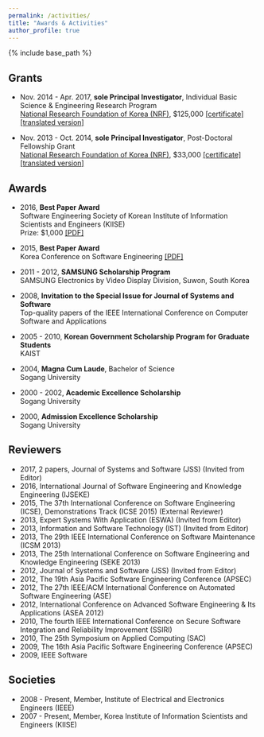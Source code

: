```yaml
---
permalink: /activities/
title: "Awards & Activities"
author_profile: true
---
```



{% include base_path %}

## Grants

* Nov. 2014 - Apr. 2017, **sole Principal Investigator**, Individual Basic Science & Engineering Research Program   
[National Research Foundation of Korea (NRF)](http://www.nrf.re.kr/eng/main), $125,000
[[certificate]](https://ahrimhan.github.io/files/fund2Individual.pdf) [[translated version]](https://ahrimhan.github.io/files/fund2IndividualTranslate.pdf)


* Nov. 2013 - Oct. 2014, **sole Principal Investigator**, Post-Doctoral Fellowship Grant    
[National Research Foundation of Korea (NRF)](http://www.nrf.re.kr/eng/main), $33,000
[[certificate]](https://ahrimhan.github.io/files/fund1Postdoc.pdf) [[translated version]](https://ahrimhan.github.io/files/fund1PostdocTranslate.pdf)


## Awards

* 2016, **Best Paper Award**  
Software Engineering Society of Korean Institute of Information Scientists and Engineers (KIISE)  
Prize: $1,000
[[PDF]](https://ahrimhan.github.io/files/bestpaper_softwaresociety2016.pdf)


* 2015, **Best Paper Award**  
Korea Conference on Software Engineering
[[PDF]](https://ahrimhan.github.io/files/bestpaper_KCSE2015.pdf)


* 2011 - 2012, **SAMSUNG Scholarship Program**  
SAMSUNG Electronics by Video Display Division, Suwon, South Korea


* 2008, **Invitation to the Special Issue for Journal of Systems and Software**  
Top-quality papers of the IEEE International Conference on Computer Software and Applications


* 2005 - 2010, **Korean Government Scholarship Program for Graduate Students**  
KAIST


* 2004, **Magna Cum Laude**, Bachelor of Science  
Sogang University

* 2000 - 2002, **Academic Excellence Scholarship**  
Sogang University

* 2000, **Admission Excellence Scholarship**  
Sogang University  


## Reviewers

* 2017, 2 papers, Journal of Systems and Software (JSS) (Invited from Editor)  
* 2016, International Journal of Software Engineering and Knowledge Engineering (IJSEKE)
* 2015, The 37th International Conference on Software Engineering (ICSE), Demonstrations Track (ICSE 2015) (External Reviewer)
* 2013, Expert Systems With Application (ESWA) (Invited from Editor)
* 2013, Information and Software Technology (IST) (Invited from Editor)
* 2013, The 29th IEEE International Conference on Software Maintenance (ICSM 2013)
* 2013, The 25th International Conference on Software Engineering and Knowledge Engineering (SEKE 2013)
* 2012, Journal of Systems and Software (JSS) (Invited from Editor)
* 2012, The 19th Asia Pacific Software Engineering Conference (APSEC)
* 2012, The 27th IEEE/ACM International Conference on Automated Software Engineering (ASE)
* 2012, International Conference on Advanced Software Engineering & Its Applications (ASEA 2012)
* 2010, The fourth IEEE International Conference on Secure Software Integration and Reliability Improvement (SSIRI)
* 2010, The 25th Symposium on Applied Computing (SAC)
* 2009, The 16th Asia Pacific Software Engineering Conference (APSEC)
* 2009, IEEE Software  

## Societies

* 2008 - Present, Member, Institute of Electrical and Electronics Engineers (IEEE)
* 2007 - Present, Member, Korea Institute of Information Scientists and Engineers (KIISE)
